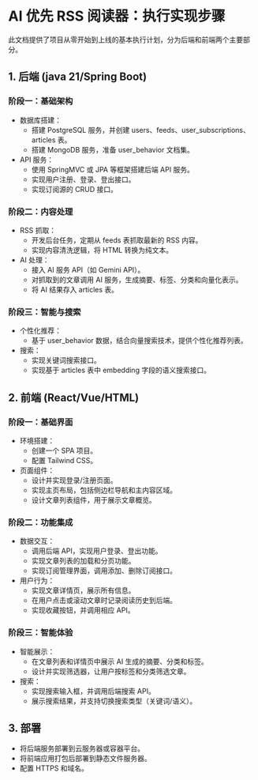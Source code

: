 # AI 优先 RSS 阅读器：执行实现步骤

此文档提供了项目从零开始到上线的基本执行计划，分为后端和前端两个主要部分。

## 1. 后端 (java 21/Spring Boot)

### 阶段一：基础架构
- 数据库搭建：
  - 搭建 PostgreSQL 服务，并创建 users、feeds、user_subscriptions、articles 表。
  - 搭建 MongoDB 服务，准备 user_behavior 文档集。
- API 服务：
  - 使用 SpringMVC 或 JPA 等框架搭建后端 API 服务。
  - 实现用户注册、登录、登出接口。
  - 实现订阅源的 CRUD 接口。

### 阶段二：内容处理
- RSS 抓取：
  - 开发后台任务，定期从 feeds 表抓取最新的 RSS 内容。
  - 实现内容清洗逻辑，将 HTML 转换为纯文本。
- AI 处理：
  - 接入 AI 服务 API（如 Gemini API）。
  - 对抓取到的文章调用 AI 服务，生成摘要、标签、分类和向量化表示。
  - 将 AI 结果存入 articles 表。

### 阶段三：智能与搜索
- 个性化推荐：
  - 基于 user_behavior 数据，结合向量搜索技术，提供个性化推荐列表。
- 搜索：
  - 实现关键词搜索接口。
  - 实现基于 articles 表中 embedding 字段的语义搜索接口。

## 2. 前端 (React/Vue/HTML)

### 阶段一：基础界面
- 环境搭建：
  - 创建一个 SPA 项目。
  - 配置 Tailwind CSS。
- 页面组件：
  - 设计并实现登录/注册页面。
  - 实现主页布局，包括侧边栏导航和主内容区域。
  - 设计文章列表组件，用于展示文章概览。

### 阶段二：功能集成
- 数据交互：
  - 调用后端 API，实现用户登录、登出功能。
  - 实现文章列表的加载和分页功能。
  - 实现订阅管理界面，调用添加、删除订阅接口。
- 用户行为：
  - 实现文章详情页，展示所有信息。
  - 在用户点击或滚动文章时记录阅读历史到后端。
  - 实现收藏按钮，并调用相应 API。

### 阶段三：智能体验
- 智能展示：
  - 在文章列表和详情页中展示 AI 生成的摘要、分类和标签。
  - 设计并实现筛选器，让用户按标签和分类筛选文章。
- 搜索：
  - 实现搜索输入框，并调用后端搜索 API。
  - 展示搜索结果，并支持切换搜索类型（关键词/语义）。

## 3. 部署
- 将后端服务部署到云服务器或容器平台。
- 将前端应用打包后部署到静态文件服务器。
- 配置 HTTPS 和域名。
